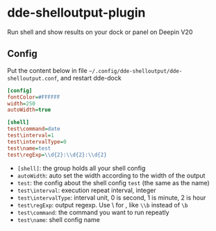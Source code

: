 # dde-shelloutput-plugin

Run shell and show results on your dock or panel on Deepin V20

## Config

Put the content below in file `~/.config/dde-shelloutput/dde-shelloutput.conf`, and restart dde-dock

```ini
[config]
fontColor=#FFFFFF
width=250
autoWidth=true

[shell]
test\command=date
test\interval=1
test\intervalType=0
test\name=test
test\regExp=\\d{2}:\\d{2}:\\d{2}
```

* `[shell]`: the group holds all your shell config
* `autoWidth`: auto set the width according to the width of the output
* `test`: the config about the shell config `test` (the same as the name)
* `test\interval`: execution repeat interval, integer
* `test\intervalType`: interval unit, 0 is second, 1 is minute, 2 is hour
* `test\regExp`: output regexp. Use \\ for \, like `\\b` instead of `\b`
* `test\command`: the command you want to run repeatly
* `test\name`: shell config name
